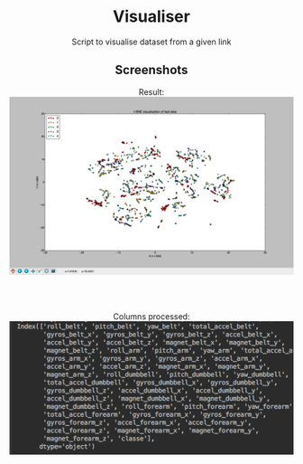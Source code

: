 # Visualiser
Script to visualise dataset from a given link

## Screenshots
<html>
<body align="center">
<p>Result:<br>
<img src=https://github.com/GurpreetSK95/Visualiser/blob/code/screenshots/result.png/>
</p>
<br><br>
<p>
Columns processed:<br>
<img src=https://github.com/GurpreetSK95/Visualiser/blob/code/screenshots/columns.png/>
</p>
</body>
</html>

